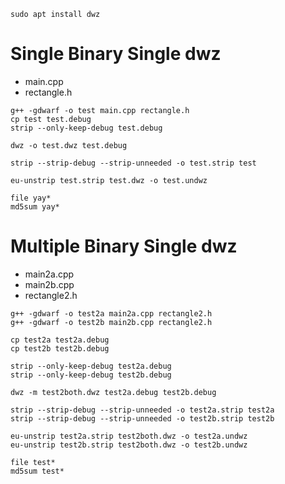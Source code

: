 `sudo apt install dwz`
# Single Binary Single dwz

- main.cpp
- rectangle.h

```
g++ -gdwarf -o test main.cpp rectangle.h
cp test test.debug
strip --only-keep-debug test.debug

dwz -o test.dwz test.debug

strip --strip-debug --strip-unneeded -o test.strip test

eu-unstrip test.strip test.dwz -o test.undwz

file yay*
md5sum yay*
```

# Multiple Binary Single dwz
- main2a.cpp
- main2b.cpp
- rectangle2.h

```
g++ -gdwarf -o test2a main2a.cpp rectangle2.h
g++ -gdwarf -o test2b main2b.cpp rectangle2.h

cp test2a test2a.debug
cp test2b test2b.debug

strip --only-keep-debug test2a.debug
strip --only-keep-debug test2b.debug

dwz -m test2both.dwz test2a.debug test2b.debug

strip --strip-debug --strip-unneeded -o test2a.strip test2a
strip --strip-debug --strip-unneeded -o test2b.strip test2b

eu-unstrip test2a.strip test2both.dwz -o test2a.undwz
eu-unstrip test2b.strip test2both.dwz -o test2b.undwz

file test*
md5sum test*
```